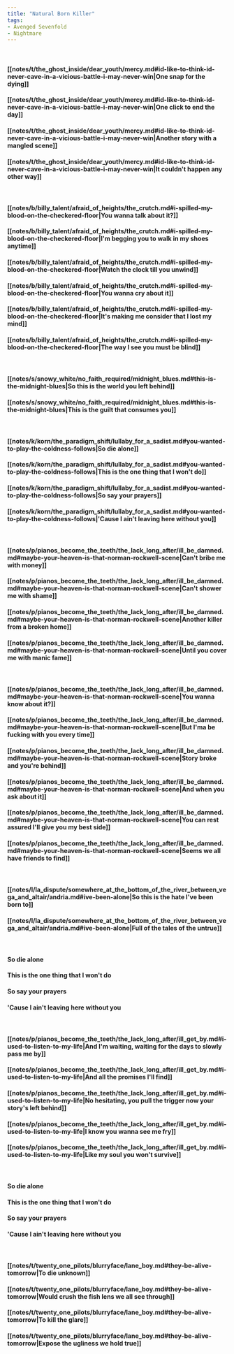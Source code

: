 ```yaml
---
title: "Natural Born Killer"
tags:
- Avenged Sevenfold
- Nightmare
---
```

&nbsp;
#### [[notes/t/the_ghost_inside/dear_youth/mercy.md#id-like-to-think-id-never-cave-in-a-vicious-battle-i-may-never-win|One snap for the dying]]
#### [[notes/t/the_ghost_inside/dear_youth/mercy.md#id-like-to-think-id-never-cave-in-a-vicious-battle-i-may-never-win|One click to end the day]]
#### [[notes/t/the_ghost_inside/dear_youth/mercy.md#id-like-to-think-id-never-cave-in-a-vicious-battle-i-may-never-win|Another story with a mangled scene]]
#### [[notes/t/the_ghost_inside/dear_youth/mercy.md#id-like-to-think-id-never-cave-in-a-vicious-battle-i-may-never-win|It couldn't happen any other way]]
&nbsp;
#### [[notes/b/billy_talent/afraid_of_heights/the_crutch.md#i-spilled-my-blood-on-the-checkered-floor|You wanna talk about it?]]
#### [[notes/b/billy_talent/afraid_of_heights/the_crutch.md#i-spilled-my-blood-on-the-checkered-floor|I'm begging you to walk in my shoes anytime]]
#### [[notes/b/billy_talent/afraid_of_heights/the_crutch.md#i-spilled-my-blood-on-the-checkered-floor|Watch the clock till you unwind]]
#### [[notes/b/billy_talent/afraid_of_heights/the_crutch.md#i-spilled-my-blood-on-the-checkered-floor|You wanna cry about it]]
#### [[notes/b/billy_talent/afraid_of_heights/the_crutch.md#i-spilled-my-blood-on-the-checkered-floor|It's making me consider that I lost my mind]]
#### [[notes/b/billy_talent/afraid_of_heights/the_crutch.md#i-spilled-my-blood-on-the-checkered-floor|The way I see you must be blind]]
&nbsp;
#### [[notes/s/snowy_white/no_faith_required/midnight_blues.md#this-is-the-midnight-blues|So this is the world you left behind]]
#### [[notes/s/snowy_white/no_faith_required/midnight_blues.md#this-is-the-midnight-blues|This is the guilt that consumes you]]
&nbsp;
#### [[notes/k/korn/the_paradigm_shift/lullaby_for_a_sadist.md#you-wanted-to-play-the-coldness-follows|So die alone]]
#### [[notes/k/korn/the_paradigm_shift/lullaby_for_a_sadist.md#you-wanted-to-play-the-coldness-follows|This is the one thing that I won't do]]
#### [[notes/k/korn/the_paradigm_shift/lullaby_for_a_sadist.md#you-wanted-to-play-the-coldness-follows|So say your prayers]]
#### [[notes/k/korn/the_paradigm_shift/lullaby_for_a_sadist.md#you-wanted-to-play-the-coldness-follows|'Cause I ain't leaving here without you]]
&nbsp;
#### [[notes/p/pianos_become_the_teeth/the_lack_long_after/ill_be_damned.md#maybe-your-heaven-is-that-norman-rockwell-scene|Can't bribe me with money]]
#### [[notes/p/pianos_become_the_teeth/the_lack_long_after/ill_be_damned.md#maybe-your-heaven-is-that-norman-rockwell-scene|Can't shower me with shame]]
#### [[notes/p/pianos_become_the_teeth/the_lack_long_after/ill_be_damned.md#maybe-your-heaven-is-that-norman-rockwell-scene|Another killer from a broken home]]
#### [[notes/p/pianos_become_the_teeth/the_lack_long_after/ill_be_damned.md#maybe-your-heaven-is-that-norman-rockwell-scene|Until you cover me with manic fame]]
&nbsp;
#### [[notes/p/pianos_become_the_teeth/the_lack_long_after/ill_be_damned.md#maybe-your-heaven-is-that-norman-rockwell-scene|You wanna know about it?]]
#### [[notes/p/pianos_become_the_teeth/the_lack_long_after/ill_be_damned.md#maybe-your-heaven-is-that-norman-rockwell-scene|But I'ma be fucking with you every time]]
#### [[notes/p/pianos_become_the_teeth/the_lack_long_after/ill_be_damned.md#maybe-your-heaven-is-that-norman-rockwell-scene|Story broke and you're behind]]
#### [[notes/p/pianos_become_the_teeth/the_lack_long_after/ill_be_damned.md#maybe-your-heaven-is-that-norman-rockwell-scene|And when you ask about it]]
#### [[notes/p/pianos_become_the_teeth/the_lack_long_after/ill_be_damned.md#maybe-your-heaven-is-that-norman-rockwell-scene|You can rest assured I'll give you my best side]]
#### [[notes/p/pianos_become_the_teeth/the_lack_long_after/ill_be_damned.md#maybe-your-heaven-is-that-norman-rockwell-scene|Seems we all have friends to find]]
&nbsp;
#### [[notes/l/la_dispute/somewhere_at_the_bottom_of_the_river_between_vega_and_altair/andria.md#ive-been-alone|So this is the hate I've been born to]]
#### [[notes/l/la_dispute/somewhere_at_the_bottom_of_the_river_between_vega_and_altair/andria.md#ive-been-alone|Full of the tales of the untrue]]
&nbsp;
#### So die alone
#### This is the one thing that I won't do
#### So say your prayers
#### 'Cause I ain't leaving here without you
&nbsp;
#### [[notes/p/pianos_become_the_teeth/the_lack_long_after/ill_get_by.md#i-used-to-listen-to-my-life|And I'm waiting, waiting for the days to slowly pass me by]]
#### [[notes/p/pianos_become_the_teeth/the_lack_long_after/ill_get_by.md#i-used-to-listen-to-my-life|And all the promises I'll find]]
#### [[notes/p/pianos_become_the_teeth/the_lack_long_after/ill_get_by.md#i-used-to-listen-to-my-life|No hesitating, you pull the trigger now your story's left behind]]
#### [[notes/p/pianos_become_the_teeth/the_lack_long_after/ill_get_by.md#i-used-to-listen-to-my-life|I know you wanna see me fry]]
#### [[notes/p/pianos_become_the_teeth/the_lack_long_after/ill_get_by.md#i-used-to-listen-to-my-life|Like my soul you won't survive]]
&nbsp;
#### So die alone
#### This is the one thing that I won't do
#### So say your prayers
#### 'Cause I ain't leaving here without you
&nbsp;
#### [[notes/t/twenty_one_pilots/blurryface/lane_boy.md#they-be-alive-tomorrow|To die unknown]]
#### [[notes/t/twenty_one_pilots/blurryface/lane_boy.md#they-be-alive-tomorrow|Would crush the fish lens we all see through]]
#### [[notes/t/twenty_one_pilots/blurryface/lane_boy.md#they-be-alive-tomorrow|To kill the glare]]
#### [[notes/t/twenty_one_pilots/blurryface/lane_boy.md#they-be-alive-tomorrow|Expose the ugliness we hold true]]
